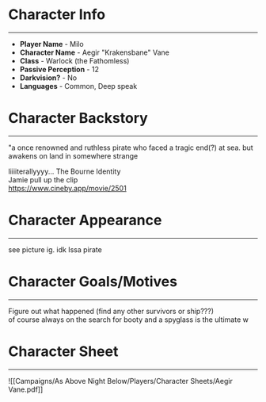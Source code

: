 # Character Info
***
- **Player Name** - Milo  
- **Character Name** - Aegir "Krakensbane" Vane  
- **Class** - Warlock (the Fathomless)  
- **Passive Perception** - 12  
- **Darkvision?** - No  
- **Languages** - Common, Deep speak  

# Character Backstory
***
"a once renowned and ruthless pirate who faced a tragic end(?) at sea. but awakens on land in somewhere strange

liiiiterallyyyy... The Bourne Identity  
Jamie pull up the clip  
https://www.cineby.app/movie/2501
# Character Appearance
***
see picture ig. idk Issa pirate  

# Character Goals/Motives
***
Figure out what happened (find any other survivors or ship???)  
of course always on the search for booty and a spyglass is the ultimate w

# Character Sheet
***
![[Campaigns/As Above Night Below/Players/Character Sheets/Aegir Vane.pdf]]